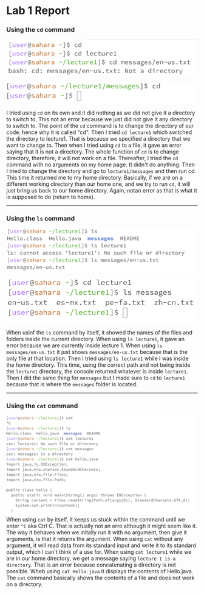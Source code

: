 # Lab 1 Report

### Using the `cd` command
![Image](Lab1CD.png)

![Image](Lab1CD2.png)

I tried using `cd` on its own and it did nothing as we did not give it a directory to switch to. This not an error because we just did not give it any directory to switch to. The point of the `cd` command is to change the directory of our code, hence why it is called "cd".
Then I tried `cd lecture1` which switched the directory to lecture1. That is because we specified a directory that we want to change to. 
Then when I tried using `cd` to a file, it gave an error saying that it is not a directory. The whole function of `cd` is to change directory, therefore, it will not work on a file. Thereafter, I tried the `cd` command with no arguments on my home page. It didn't do anything. Then I tried to change the directory and go to `lecture1/messages` and then run cd. This time it returned me to my home directory. Basically, if we are on a different working directory than our home one, and we try to run `cd`, it will just bring us back to our home directory. Again, notan error as that is what it is supposed to do (return to home).


***
### Using the `ls` command
![Image](Lab1LS.png)

![Image](Lab1LS2.png)

When usinf the `ls` command by itself, it showed the names of the files and folders inside the current directory.
When using `ls lecture1`, it gave an error because we are currently inside lecture 1.
When using `ls messages/en-us.txt` it just shows `messages/en-us.txt` because that is the only file at that location. 
Then I tried using `ls lecture1` while I was inside the home directory. This time, using the correct path and not being inside the `lecture1` directory, the console returned whatever is inside `lecture1`. Then I did the same thing for `messages` but I made sure to `cd` to `lecture1` because that is where the `messages` folder is located. 

***
### Using the `cat` command
![Image](Lab1Cat.png)
When using `cat` by itself, it keeps us stuck within the command until we enter `^C` aka Ctrl C. That is actually not an erro although it might seem like it. The way it behaves when we initally run it with no argument, then give it arguments, is that it returns the argument. When using `cat` without any argument, it will read data from its standard input and write it to its standard output, which I can't think of a use for. 
When using `cat lecture1` while we are in our home directory, we get a message saying `lecture 1 is a directory`. That is an error because concatenating a directory is not possible. 
Wheb using `cat Hello.java` it displays the contents of Hello.java. 
The `cat` command basically shows the contents of a file and does not work on a directory. 
